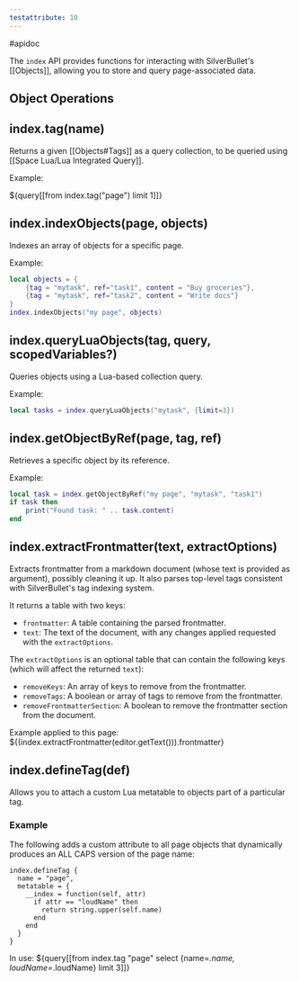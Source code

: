 ```yaml
---
testattribute: 10
---
```


#apidoc

The `index` API provides functions for interacting with SilverBullet's [[Objects]], allowing you to store and query page-associated data.

## Object Operations

## index.tag(name)
Returns a given [[Objects#Tags]] as a query collection, to be queried using [[Space Lua/Lua Integrated Query]].

Example:

${query[[from index.tag("page") limit 1]]}

## index.indexObjects(page, objects)
Indexes an array of objects for a specific page.

Example:
```lua
local objects = {
    {tag = "mytask", ref="task1", content = "Buy groceries"},
    {tag = "mytask", ref="task2", content = "Write docs"}
}
index.indexObjects("my page", objects)
```

## index.queryLuaObjects(tag, query, scopedVariables?)
Queries objects using a Lua-based collection query.

Example:
```lua
local tasks = index.queryLuaObjects("mytask", {limit=3})
```

## index.getObjectByRef(page, tag, ref)
Retrieves a specific object by its reference.

Example:
```lua
local task = index.getObjectByRef("my page", "mytask", "task1")
if task then
    print("Found task: " .. task.content)
end
```

## index.extractFrontmatter(text, extractOptions)
Extracts frontmatter from a markdown document (whose text is provided as argument), possibly cleaning it up. It also parses top-level tags consistent with SilverBullet's tag indexing system.

It returns a table with two keys:
- `frontmatter`: A table containing the parsed frontmatter.
- `text`: The text of the document, with any changes applied requested with the `extractOptions`.

The `extractOptions` is an optional table that can contain the following keys (which will affect the returned `text`):
- `removeKeys`: An array of keys to remove from the frontmatter.
- `removeTags`: A boolean or array of tags to remove from the frontmatter.
- `removeFrontmatterSection`: A boolean to remove the frontmatter section from the document.

Example applied to this page:
${(index.extractFrontmatter(editor.getText())).frontmatter}

## index.defineTag(def)
Allows you to attach a custom Lua metatable to objects part of a particular tag.

### Example
The following adds a custom attribute to all page objects that dynamically produces an ALL CAPS version of the page name:
```space-lua
index.defineTag {
  name = "page",
  metatable = {
    __index = function(self, attr)
      if attr == "loudName" then
        return string.upper(self.name)
      end
    end
  }
}
```
In use:
${query[[from index.tag "page" select {name=_.name, loudName=_.loudName} limit 3]]}
